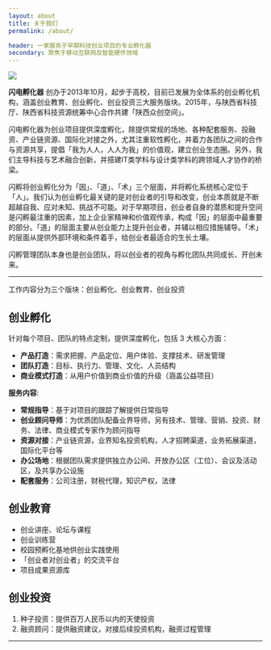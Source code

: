 ```yaml
---
layout: about
title: 关于我们
permalink: /about/

header: 一家服务于早期科技创业项目的专业孵化器
secondary: 聚焦于移动互联网及智能硬件领域
---
```


![](http://7xkw3c.com1.z0.glb.clouddn.com/upload/shandian-logo.png)


**闪电孵化器** 创办于2013年10月，起步于高校，目前已发展为全体系的创业孵化机构，涵盖创业教育、创业孵化、创业投资三大服务版块。2015年，与陕西省科技厅、陕西省科技资源统筹中心合作共建「陕西众创空间」。

闪电孵化器为创业项目提供深度孵化，除提供常规的场地、各种配套服务、投融资、产业链资源、国际化对接之外，尤其注重软性孵化，并着力各团队之间的合作与资源共享，提倡「我为人人，人人为我」的价值观，建立创业生态圈。另外，我们主导科技与艺术融合创新，并搭建IT类学科与设计类学科的跨领域人才协作的桥梁。

闪孵将创业孵化分为「因」、「道」、「术」三个层面，并将孵化系统核心定位于「人」。我们认为创业孵化最关键的是对创业者的引导和改变，创业本质就是不断超越自我、应对未知、挑战不可能。对于早期项目，创业者自身的潜质和提升空间是闪孵最注重的因素，加上企业家精神和价值观传承，构成「因」的层面中最重要的部分。「道」的层面主要从创业能力上提升创业者，并辅以相应措施辅导。「术」的层面从提供外部环境和条件着手，给创业者最适合的生长土壤。

闪孵管理团队本身也是创业团队，将以创业者的视角与孵化团队共同成长、开创未来。

---

工作内容分为三个版块：创业孵化、创业教育、创业投资

## 创业孵化

针对每个项目、团队的特点定制，提供深度孵化，包括 3 大核心方面：

* **产品打造**：需求把握、产品定位、用户体验、支撑技术、研发管理
* **团队打造**：目标、执行力、管理、文化、人员结构
* **商业模式打造**：从用户价值到商业价值的升级（涵盖公益项目）

**服务内容**: 

* **常规指导**：基于对项目的跟踪了解提供日常指导
* **创业顾问导师**：为优质团队配备业界导师，另有技术、管理、营销、投资、财务、法律、商业模式专家作为顾问指导
* **资源对接**：产业链资源，业界知名投资机构，人才招聘渠道，业务拓展渠道，国际化平台等
* **办公场地**：根据团队需求提供独立办公间、开放办公区（工位）、会议及活动区，及共享办公设施
* **配套服务**：公司注册，财税代理，知识产权，法律

 
## 创业教育

* 创业讲座、论坛与课程
* 创业训练营
* 校园预孵化基地供创业实践使用
* 「创业者对创业者」的交流平台
* 项目成果资源库


## 创业投资

1. 种子投资：提供百万人民币以内的天使投资
2. 融资顾问：提供融资建议，对接后续投资机构，融资过程管理


---

